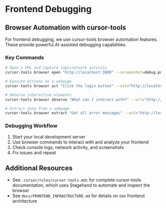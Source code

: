 # Frontend Debugging

## Browser Automation with cursor-tools

For frontend debugging, we use cursor-tools browser automation features. These provide powerful AI-assisted debugging capabilities.

### Key Commands

```bash
# Open a URL and capture logs/network activity
cursor-tools browser open "http://localhost:3000" --screenshot=debug.png

# Execute actions on a webpage
cursor-tools browser act "Click the login button" --url="http://localhost:3000"

# Observe interactive elements
cursor-tools browser observe "What can I interact with?" --url="http://localhost:3000"

# Extract data from a webpage
cursor-tools browser extract "Get all error messages" --url="http://localhost:3000"
```

### Debugging Workflow

1. Start your local development server
2. Use browser commands to interact with and analyze your frontend
3. Check console logs, network activity, and screenshots
4. Fix issues and repeat

## Additional Resources

- See `.cursor/rules/cursor-tools.mdc` for complete cursor-tools documentation, which uses Stagehand to automate and inspect the browser
- See `docs/FRONTEND_INFRASTRUCTURE.md` for details on our frontend architecture
